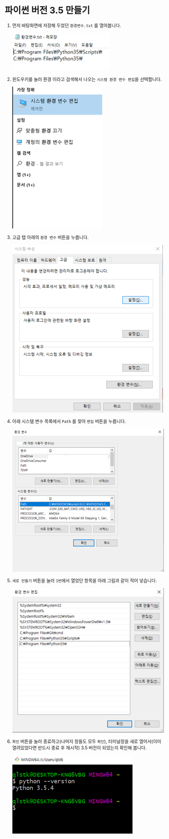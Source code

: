 # 파이썬 버전 3.5 만들기

1. 먼저 바탕화면에 저장해 두었던 `환경변수.txt` 를 열어봅니다.

   ![edit_1](python_version.assets/edit_1.png)

2. 윈도우키를 눌러 환경 이라고 검색해서 나오는 `시스템 환경 변수 편집`을 선택합니다.

   ![edit_2](python_version.assets/edit_2.png)

3. 고급 탭 아래의 `환경 변수` 버튼을 누릅니다.

   ![edit_3](python_version.assets/edit_3.png)

4. 아래 시스템 변수 목록에서 `Path` 를 찾아 `편집` 버튼을 누릅니다.

   ![edit_4](python_version.assets/edit_4.png)

5. `새로 만들기` 버튼을 눌러 `1번`에서 열었던 항목을 아래 그림과 같이 적어 넣습니다.

   ![edit_5](python_version.assets/edit_5.png)

6. `확인` 버튼을 눌러 종료하고(나머지 창들도 모두 `확인`), 터미널창을 새로 열어서(이미 열려있었다면 반드시 종료 후 재시작) 3.5 버전이 되었는지 확인해 봅니다.

   ![confirm](python_version.assets/confirm.png)